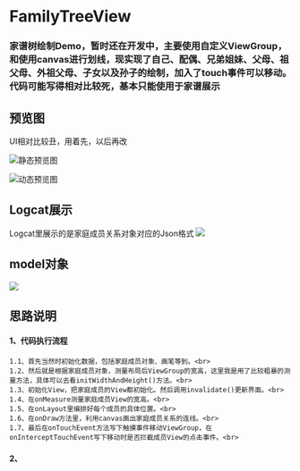 # FamilyTreeView
### 家谱树绘制Demo，暂时还在开发中，主要使用自定义ViewGroup，和使用canvas进行划线，现实现了自己、配偶、兄弟姐妹、父母、祖父母、外祖父母、子女以及孙子的绘制，加入了touch事件可以移动。代码可能写得相对比较死，基本只能使用于家谱展示

## 预览图
UI相对比较丑，用着先，以后再改

![静态预览图](https://raw.githubusercontent.com/ssj64260/FamilyTreeView/master/image/MainActivityUI.png)

![动态预览图](https://raw.githubusercontent.com/ssj64260/FamilyTreeView/master/image/TGqRvy.gif)

## Logcat展示
Logcat里展示的是家庭成员关系对象对应的Json格式
![](https://raw.githubusercontent.com/ssj64260/FamilyTreeView/master/image/logcat%E5%B1%95%E7%A4%BA.png)

## model对象
![](https://raw.githubusercontent.com/ssj64260/FamilyTreeView/master/image/model%E5%AF%B9%E8%B1%A1.png)

## 思路说明
#### 1、代码执行流程<br>
	1.1、首先当然时初始化数据，包括家庭成员对象、画笔等到。<br>
	1.2、然后就是根据家庭成员对象，测量布局后ViewGroup的宽高，这里我是用了比较粗暴的测量方法，具体可以去看initWidthAndHeight()方法。<br>
	1.3、初始化View，把家庭成员的View都初始化。然后调用invalidate()更新界面。<br>
	1.4、在onMeasure测量家庭成员View的宽高。<br>
	1.5、在onLayout里编排好每个成员的具体位置。<br>
	1.6、在onDraw方法里，利用canvas画出家庭成员关系的连线。<br>
	1.7、最后在onTouchEvent方法写下触摸事件移动ViewGroup，在onInterceptTouchEvent写下移动时是否拦截成员View的点击事件。<br>
  
#### 2、
